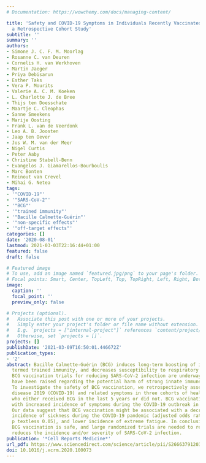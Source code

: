 ```yaml
---
# Documentation: https://wowchemy.com/docs/managing-content/

title: 'Safety and COVID-19 Symptoms in Individuals Recently Vaccinated with BCG:
  a Retrospective Cohort Study'
subtitle: ''
summary: ''
authors:
- Simone J. C. F. M. Moorlag
- Rosanne C. van Deuren
- Cornelis H. van Werkhoven
- Martin Jaeger
- Priya Debisarun
- Esther Taks
- Vera P. Mourits
- Valerie A. C. M. Koeken
- L. Charlotte J. de Bree
- Thijs ten Doesschate
- Maartje C. Cleophas
- Sanne Smeekens
- Marije Oosting
- Frank L. van de Veerdonk
- Leo A. B. Joosten
- Jaap ten Oever
- Jos W. M. van der Meer
- Nigel Curtis
- Peter Aaby
- Christine Stabell-Benn
- Evangelos J. Giamarellos-Bourboulis
- Marc Bonten
- Reinout van Crevel
- Mihai G. Netea
tags:
- '"COVID-19"'
- '"SARS-CoV-2"'
- '"BCG"'
- '"trained immunity"'
- '"Bacille Calmette-Guérin"'
- '"non-specific effects"'
- '"off-target effects"'
categories: []
date: '2020-08-01'
lastmod: 2021-03-03T22:16:44+01:00
featured: false
draft: false

# Featured image
# To use, add an image named `featured.jpg/png` to your page's folder.
# Focal points: Smart, Center, TopLeft, Top, TopRight, Left, Right, BottomLeft, Bottom, BottomRight.
image:
  caption: ''
  focal_point: ''
  preview_only: false

# Projects (optional).
#   Associate this post with one or more of your projects.
#   Simply enter your project's folder or file name without extension.
#   E.g. `projects = ["internal-project"]` references `content/project/deep-learning/index.md`.
#   Otherwise, set `projects = []`.
projects: []
publishDate: '2021-03-09T16:50:01.446672Z'
publication_types:
- '2'
abstract: Bacille Calmette-Guérin (BCG) induces long-term boosting of innate immunity,
  termed trained immunity, and decreases susceptibility to respiratory tract infections.
  BCG vaccination trials for reducing SARS-CoV-2 infection are underway, but concerns
  have been raised regarding the potential harm of strong innate immune responses.
  To investigate the safety of BCG vaccination, we retrospectively assessed coronavirus
  disease 2019 (COVID-19) and related symptoms in three cohorts of healthy volunteers
  who either received BCG in the last 5 years or did not. BCG vaccination is not associated
  with increased incidence of symptoms during the COVID-19 outbreak in the Netherlands.
  Our data suggest that BCG vaccination might be associated with a decrease in the
  incidence of sickness during the COVID-19 pandemic (adjusted odds ratio [AOR] 0.58,
  p textless 0.05), and lower incidence of extreme fatigue. In conclusion, recent
  BCG vaccination is safe, and large randomized trials are needed to reveal if BCG
  reduces the incidence and/or severity of SARS-CoV-2 infection.
publication: '*Cell Reports Medicine*'
url_pdf: https://www.sciencedirect.com/science/article/pii/S2666379120300938
doi: 10.1016/j.xcrm.2020.100073
---
```

